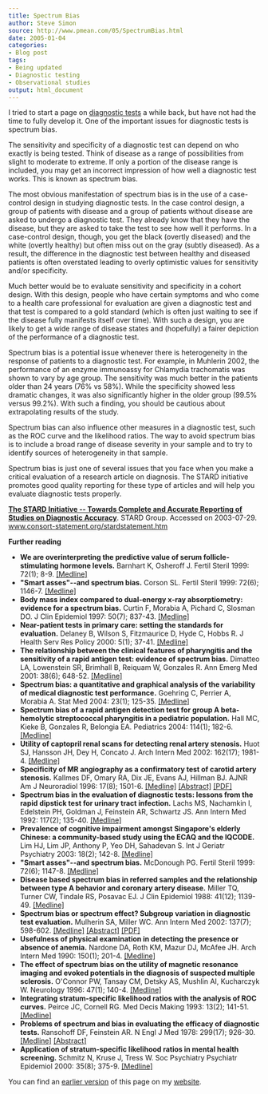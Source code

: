 ```yaml
---
title: Spectrum Bias
author: Steve Simon
source: http://www.pmean.com/05/SpectrumBias.html
date: 2005-01-04
categories:
- Blog post
tags:
- Being updated
- Diagnostic testing
- Observational studies
output: html_document
---
```

I tried to start a page on [diagnostic
tests](../category/DiagnosticTesting.html) a while back, but have not
had the time to fully develop it. One of the important issues for
diagnostic tests is spectrum bias.

The sensitivity and specificity of a diagnostic test can depend on who
exactly is being tested. Think of disease as a range of possibilities
from slight to moderate to extreme. If only a portion of the disease
range is included, you may get an incorrect impression of how well a
diagnostic test works. This is known as spectrum bias.

The most obvious manifestation of spectrum bias is in the use of a
case-control design in studying diagnostic tests. In the case control
design, a group of patients with disease and a group of patients without
disease are asked to undergo a diagnostic test. They already know that
they have the disease, but they are asked to take the test to see how
well it performs. In a case-control design, though, you get the black
(overtly diseased) and the white (overtly healthy) but often miss out on
the gray (subtly diseased). As a result, the difference in the
diagnostic test between healthy and diseased patients is often
overstated leading to overly optimistic values for sensitivity and/or
specificity.

Much better would be to evaluate sensitivity and specificity in a cohort
design. With this design, people who have certain symptoms and who come
to a health care professional for evaluation are given a diagnostic test
and that test is compared to a gold standard (which is often just
waiting to see if the disease fully manifests itself over time). With
such a design, you are likely to get a wide range of disease states and
(hopefully) a fairer depiction of the performance of a diagnostic test.

Spectrum bias is a potential issue whenever there is heterogeneity in
the response of patients to a diagnostic test. For example, in Muhlerin
2002, the performance of an enzyme immunoassy for Chlamydia trachomatis
was shown to vary by age group. The sensitivity was much better in the
patients older than 24 years (76% vs 58%). While the specificity showed
less dramatic changes, it was also significantly higher in the older
group (99.5% versus 99.2%). With such a finding, you should be cautious
about extrapolating results of the study.

Spectrum bias can also influence other measures in a diagnostic test,
such as the ROC curve and the likelihood ratios. The way to avoid
spectrum bias is to include a broad range of disease severity in your
sample and to try to identify sources of heterogeneity in that sample.

Spectrum bias is just one of several issues that you face when you make
a critical evaluation of a research article on diagnosis. The STARD
initiative promotes good quality reporting for these type of articles
and will help you evaluate diagnostic tests properly.

**[The STARD Initiative \-- Towards Complete and Accurate Reporting of
Studies on Diagnostic
Accuracy](http://www.consort-statement.org/stardstatement.htm)**. STARD
Group. Accessed on 2003-07-29.
www.consort-statement.org/stardstatement.htm

**Further reading**

- **We are overinterpreting the predictive value of serum
follicle-stimulating hormone levels.** Barnhart K, Osheroff J.
Fertil Steril 1999: 72(1); 8-9.
[\[Medline\]](http://www.ncbi.nlm.nih.gov/entrez/query.fcgi?cmd=Retrieve&db=PubMed&list_uids=10428140&dopt=Abstract)
- **"Smart asses"\--and spectrum bias.** Corson SL. Fertil Steril
1999: 72(6); 1146-7.
[\[Medline\]](http://www.ncbi.nlm.nih.gov/entrez/query.fcgi?cmd=Retrieve&db=PubMed&list_uids=10593399&dopt=Abstract)
- **Body mass index compared to dual-energy x-ray absorptiometry:
evidence for a spectrum bias.** Curtin F, Morabia A, Pichard C,
Slosman DO. J Clin Epidemiol 1997: 50(7); 837-43.
[\[Medline\]](http://www.ncbi.nlm.nih.gov/entrez/query.fcgi?cmd=Retrieve&db=PubMed&list_uids=9253396&dopt=Abstract)
- **Near-patient tests in primary care: setting the standards for
evaluation.** Delaney B, Wilson S, Fitzmaurice D, Hyde C, Hobbs R. J
Health Serv Res Policy 2000: 5(1); 37-41.
[\[Medline\]](http://www.ncbi.nlm.nih.gov/entrez/query.fcgi?cmd=Retrieve&db=PubMed&list_uids=10787586&dopt=Abstract)
- **The relationship between the clinical features of pharyngitis and
the sensitivity of a rapid antigen test: evidence of spectrum
bias.** Dimatteo LA, Lowenstein SR, Brimhall B, Reiquam W,
Gonzales R. Ann Emerg Med 2001: 38(6); 648-52.
[\[Medline\]](http://www.ncbi.nlm.nih.gov/entrez/query.fcgi?cmd=Retrieve&db=PubMed&list_uids=11719744&dopt=Abstract)
- **Spectrum bias: a quantitative and graphical analysis of the
variability of medical diagnostic test performance.** Goehring C,
Perrier A, Morabia A. Stat Med 2004: 23(1); 125-35.
[\[Medline\]](http://www.ncbi.nlm.nih.gov/entrez/query.fcgi?cmd=Retrieve&db=PubMed&list_uids=14695644&dopt=Abstract)
- **Spectrum bias of a rapid antigen detection test for group A
beta-hemolytic streptococcal pharyngitis in a pediatric
population.** Hall MC, Kieke B, Gonzales R, Belongia EA. Pediatrics
2004: 114(1); 182-6.
[\[Medline\]](http://www.ncbi.nlm.nih.gov/entrez/query.fcgi?cmd=Retrieve&db=PubMed&list_uids=15231926&dopt=Abstract)
- **Utility of captopril renal scans for detecting renal artery
stenosis.** Huot SJ, Hansson JH, Dey H, Concato J. Arch Intern Med
2002: 162(17); 1981-4.
[\[Medline\]](http://www.ncbi.nlm.nih.gov/entrez/query.fcgi?cmd=Retrieve&db=PubMed&list_uids=12230421&dopt=Abstract)
- **Specificity of MR angiography as a confirmatory test of carotid
artery stenosis.** Kallmes DF, Omary RA, Dix JE, Evans AJ, Hillman
BJ. AJNR Am J Neuroradiol 1996: 17(8); 1501-6.
[\[Medline\]](http://www.ncbi.nlm.nih.gov/entrez/query.fcgi?cmd=Retrieve&db=PubMed&list_uids=8883649&dopt=Abstract)
[\[Abstract\]](http://www.ajnr.org/cgi/content/abstract/17/8/1501)
[\[PDF\]](http://www.ajnr.org/cgi/reprint/17/8/1501.pdf)
- **Spectrum bias in the evaluation of diagnostic tests: lessons from
the rapid dipstick test for urinary tract infection.** Lachs MS,
Nachamkin I, Edelstein PH, Goldman J, Feinstein AR, Schwartz JS. Ann
Intern Med 1992: 117(2); 135-40.
[\[Medline\]](http://www.ncbi.nlm.nih.gov/entrez/query.fcgi?cmd=Retrieve&db=PubMed&list_uids=1605428&dopt=Abstract)
- **Prevalence of cognitive impairment amongst Singapore's elderly
Chinese: a community-based study using the ECAQ and the IQCODE.**
Lim HJ, Lim JP, Anthony P, Yeo DH, Sahadevan S. Int J Geriatr
Psychiatry 2003: 18(2); 142-8.
[\[Medline\]](http://www.ncbi.nlm.nih.gov/entrez/query.fcgi?cmd=Retrieve&db=PubMed&list_uids=12571823&dopt=Abstract)
- **"Smart asses"\--and spectrum bias.** McDonough PG. Fertil Steril
1999: 72(6); 1147-8.
[\[Medline\]](http://www.ncbi.nlm.nih.gov/entrez/query.fcgi?cmd=Retrieve&db=PubMed&list_uids=10593400&dopt=Abstract)
- **Disease based spectrum bias in referred samples and the
relationship between type A behavior and coronary artery disease.**
Miller TQ, Turner CW, Tindale RS, Posavac EJ. J Clin Epidemiol 1988:
41(12); 1139-49.
[\[Medline\]](http://www.ncbi.nlm.nih.gov/entrez/query.fcgi?cmd=Retrieve&db=PubMed&list_uids=3062137&dopt=Abstract)
- **Spectrum bias or spectrum effect? Subgroup variation in diagnostic
test evaluation.** Mulherin SA, Miller WC. Ann Intern Med 2002:
137(7); 598-602.
[\[Medline\]](http://www.ncbi.nlm.nih.gov/entrez/query.fcgi?cmd=Retrieve&db=PubMed&list_uids=12353947&dopt=Abstract)
[\[Abstract\]](http://www.annals.org/cgi/content/abstract/137/7/598)
[\[PDF\]](http://www.annals.org/cgi/reprint/137/7/598.pdf)
- **Usefulness of physical examination in detecting the presence or
absence of anemia.** Nardone DA, Roth KM, Mazur DJ, McAfee JH. Arch
Intern Med 1990: 150(1); 201-4.
[\[Medline\]](http://www.ncbi.nlm.nih.gov/entrez/query.fcgi?cmd=Retrieve&db=PubMed&list_uids=2297289&dopt=Abstract)
- **The effect of spectrum bias on the utility of magnetic resonance
imaging and evoked potentials in the diagnosis of suspected multiple
sclerosis.** O'Connor PW, Tansay CM, Detsky AS, Mushlin AI,
Kucharczyk W. Neurology 1996: 47(1); 140-4.
[\[Medline\]](http://www.ncbi.nlm.nih.gov/entrez/query.fcgi?cmd=Retrieve&db=PubMed&list_uids=8710067&dopt=Abstract)
- **Integrating stratum-specific likelihood ratios with the analysis
of ROC curves.** Peirce JC, Cornell RG. Med Decis Making 1993:
13(2); 141-51.
[\[Medline\]](http://www.ncbi.nlm.nih.gov/entrez/query.fcgi?cmd=Retrieve&db=PubMed&list_uids=8483399&dopt=Abstract)
- **Problems of spectrum and bias in evaluating the efficacy of
diagnostic tests.** Ransohoff DF, Feinstein AR. N Engl J Med 1978:
299(17); 926-30.
[\[Medline\]](http://www.ncbi.nlm.nih.gov/entrez/query.fcgi?cmd=Retrieve&db=PubMed&list_uids=692598&dopt=Abstract)
[\[Abstract\]](http://content.nejm.org/cgi/content/abstract/299/17/926)
- **Application of stratum-specific likelihood ratios in mental health
screening.** Schmitz N, Kruse J, Tress W. Soc Psychiatry Psychiatr
Epidemiol 2000: 35(8); 375-9.
[\[Medline\]](http://www.ncbi.nlm.nih.gov/entrez/query.fcgi?cmd=Retrieve&db=PubMed&list_uids=11037307&dopt=Abstract)

You can find an [earlier version][sim1] of this page on my [website][sim2].

[sim1]: http://www.pmean.com/05/SpectrumBias.html
[sim2]: http://www.pmean.com